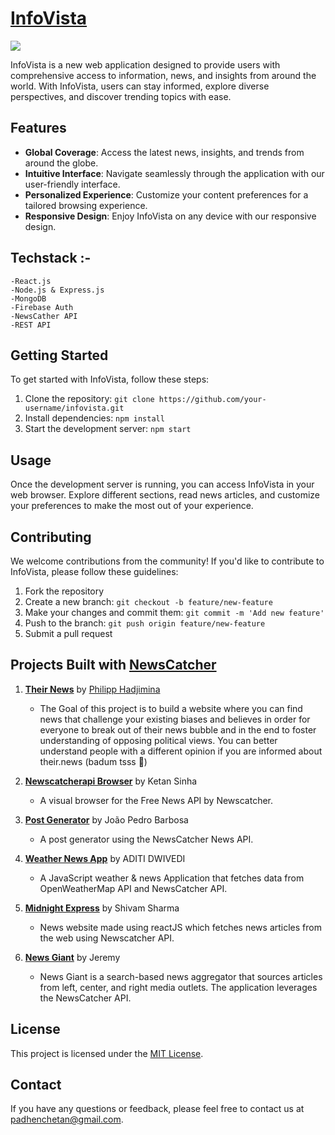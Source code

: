 #  [InfoVista](https://info-vista-frontend.vercel.app/)
<a href="https://info-vista-frontend.vercel.app/" target="_blank"><img src="https://github.com/Chetax/InfoVista/assets/99749401/d34810a9-f905-4a2d-a3a3-f8434a425bf0" ></a>

InfoVista is a new web application designed to provide users with comprehensive access to information, news, and insights from around the world. With InfoVista, users can stay informed, explore diverse perspectives, and discover trending topics with ease.

## Features

- **Global Coverage**: Access the latest news, insights, and trends from around the globe.
- **Intuitive Interface**: Navigate seamlessly through the application with our user-friendly interface.
- **Personalized Experience**: Customize your content preferences for a tailored browsing experience.
- **Responsive Design**: Enjoy InfoVista on any device with our responsive design.
## Techstack :- 
    -React.js 
    -Node.js & Express.js
    -MongoDB
    -Firebase Auth
    -NewsCather API
    -REST API
## Getting Started

To get started with InfoVista, follow these steps:

1. Clone the repository: `git clone https://github.com/your-username/infovista.git`
2. Install dependencies: `npm install`
3. Start the development server: `npm start`

## Usage

Once the development server is running, you can access InfoVista in your web browser. Explore different sections, read news articles, and customize your preferences to make the most out of your experience.

## Contributing

We welcome contributions from the community! If you'd like to contribute to InfoVista, please follow these guidelines:

1. Fork the repository
2. Create a new branch: `git checkout -b feature/new-feature`
3. Make your changes and commit them: `git commit -m 'Add new feature'`
4. Push to the branch: `git push origin feature/new-feature`
5. Submit a pull request

## Projects Built with [NewsCatcher](https://www.newscatcherapi.com/)
1. **[Their News](https://www.their.news/)** by [Philipp Hadjimina](https://github.com/Hadjimina)
   - The Goal of this project is to build a website where you can find news that challenge your existing biases and believes in order for everyone to break out of their news bubble and in the end to foster understanding of opposing political views. You can better understand people with a different opinion if you are informed about their.news (badum tsss 🥁)

2. **[Newscatcherapi Browser](https://newscatcher-browser.vercel.app/)** by Ketan Sinha
   - A visual browser for the Free News API by Newscatcher.

3. **[Post Generator](https://github.com/ojpbarbosa/post-generator)** by João Pedro Barbosa
   - A post generator using the NewsCatcher News API.

4. **[Weather News App](https://github.com/aditidw/weather-news-app)** by ADITI DWIVEDI
   - A JavaScript weather & news Application that fetches data from OpenWeatherMap API and NewsCatcher API.

5. **[Midnight Express](https://github.com/Mr-Emerald-Wolf/newsapp)** by Shivam Sharma
   - News website made using reactJS which fetches news articles from the web using Newscatcher API.

6. **[News Giant](https://github.com/jeremystryer/news_giant)** by Jeremy
   - News Giant is a search-based news aggregator that sources articles from left, center, and right media outlets. The application leverages the NewsCatcher API.

## License

This project is licensed under the [MIT License](https://opensource.org/licenses/MIT).

## Contact

If you have any questions or feedback, please feel free to contact us at [padhenchetan@gmail.com](mailto:padhenchetan@gmail.com).


